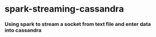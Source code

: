 # spark-streaming-cassandra

### Using spark to stream a socket from text file and enter data into cassandra
